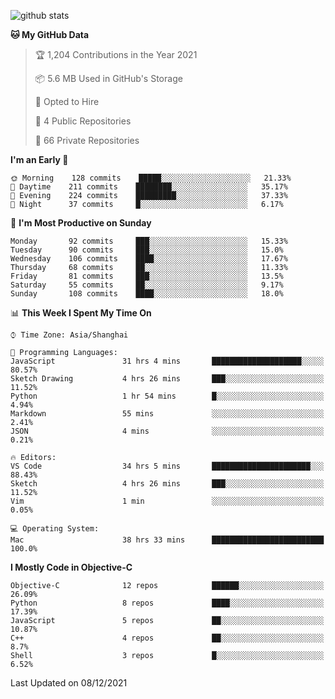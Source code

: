 
![github stats](https://github-readme-stats.vercel.app/api?username=ChesterYue&show_icons=true&count_private=true)

<!-- ![wakatime](https://github-readme-stats.vercel.app/api/wakatime?username=ChesterYue&layout=compact) -->

<!-- ![wakatime](https://github-readme-stats.vercel.app/api/top-langs/?username=ChesterYue&layout=compact) -->

<!--START_SECTION:waka-->
**🐱 My GitHub Data** 

> 🏆 1,204 Contributions in the Year 2021
 > 
> 📦 5.6 MB Used in GitHub's Storage 
 > 
> 💼 Opted to Hire
 > 
> 📜 4 Public Repositories 
 > 
> 🔑 66 Private Repositories  
 > 
**I'm an Early 🐤** 

```text
🌞 Morning    128 commits    █████░░░░░░░░░░░░░░░░░░░░   21.33% 
🌆 Daytime    211 commits    ████████░░░░░░░░░░░░░░░░░   35.17% 
🌃 Evening    224 commits    █████████░░░░░░░░░░░░░░░░   37.33% 
🌙 Night      37 commits     █░░░░░░░░░░░░░░░░░░░░░░░░   6.17%

```
📅 **I'm Most Productive on Sunday** 

```text
Monday       92 commits     ███░░░░░░░░░░░░░░░░░░░░░░   15.33% 
Tuesday      90 commits     ███░░░░░░░░░░░░░░░░░░░░░░   15.0% 
Wednesday    106 commits    ████░░░░░░░░░░░░░░░░░░░░░   17.67% 
Thursday     68 commits     ██░░░░░░░░░░░░░░░░░░░░░░░   11.33% 
Friday       81 commits     ███░░░░░░░░░░░░░░░░░░░░░░   13.5% 
Saturday     55 commits     ██░░░░░░░░░░░░░░░░░░░░░░░   9.17% 
Sunday       108 commits    ████░░░░░░░░░░░░░░░░░░░░░   18.0%

```


📊 **This Week I Spent My Time On** 

```text
⌚︎ Time Zone: Asia/Shanghai

💬 Programming Languages: 
JavaScript               31 hrs 4 mins       ████████████████████░░░░░   80.57% 
Sketch Drawing           4 hrs 26 mins       ███░░░░░░░░░░░░░░░░░░░░░░   11.52% 
Python                   1 hr 54 mins        █░░░░░░░░░░░░░░░░░░░░░░░░   4.94% 
Markdown                 55 mins             ░░░░░░░░░░░░░░░░░░░░░░░░░   2.41% 
JSON                     4 mins              ░░░░░░░░░░░░░░░░░░░░░░░░░   0.21%

🔥 Editors: 
VS Code                  34 hrs 5 mins       ██████████████████████░░░   88.43% 
Sketch                   4 hrs 26 mins       ███░░░░░░░░░░░░░░░░░░░░░░   11.52% 
Vim                      1 min               ░░░░░░░░░░░░░░░░░░░░░░░░░   0.05%

💻 Operating System: 
Mac                      38 hrs 33 mins      █████████████████████████   100.0%

```

**I Mostly Code in Objective-C** 

```text
Objective-C              12 repos            ██████░░░░░░░░░░░░░░░░░░░   26.09% 
Python                   8 repos             ████░░░░░░░░░░░░░░░░░░░░░   17.39% 
JavaScript               5 repos             ██░░░░░░░░░░░░░░░░░░░░░░░   10.87% 
C++                      4 repos             ██░░░░░░░░░░░░░░░░░░░░░░░   8.7% 
Shell                    3 repos             █░░░░░░░░░░░░░░░░░░░░░░░░   6.52%

```



 Last Updated on 08/12/2021
<!--END_SECTION:waka-->